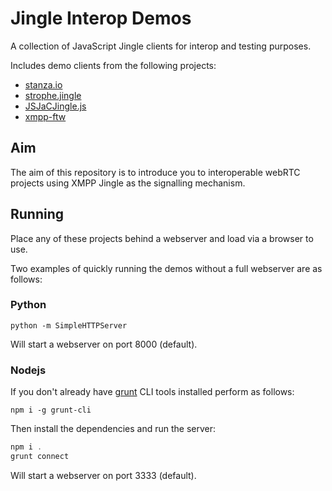 # Jingle Interop Demos

A collection of JavaScript Jingle clients for interop and testing purposes.

Includes demo clients from the following projects:
- [stanza.io](https://github.com/legastero/stanza.io)
- [strophe.jingle](https://github.com/ESTOS/strophe.jingle)
- [JSJaCJingle.js](https://github.com/valeriansaliou/jsjac-jingle)
- [xmpp-ftw](https://xmpp-ftw.jit.su/)

## Aim

The aim of this repository is to introduce you to interoperable webRTC projects using XMPP Jingle as the signalling mechanism.

## Running

Place any of these projects behind a webserver and load via a browser to use.

Two examples of quickly running the demos without a full webserver are as follows:

### Python

`python -m SimpleHTTPServer`

Will start a webserver on port 8000 (default).

### Nodejs 

If you don't already have [grunt](http://gruntjs.com/) CLI tools installed perform as follows:

```
npm i -g grunt-cli
```

Then install the dependencies and run the server:

```js
npm i .
grunt connect
```

Will start a webserver on port 3333 (default).
